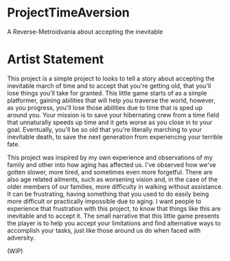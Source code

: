 # ProjectTimeAversion
A Reverse-Metroidvania about accepting the inevitable

# Artist Statement
This project is a simple project to looks to tell a story about accepting the inevitable march of time and to accept that you're getting old, that you'll lose things you'll take for granted. This little game starts of as a simple platformer, gaining abilities that will help you traverse the world, however, as you progress, you'll lose those abilities due to time that is sped up around you. Your mission is to save your hibernating crew from a time field that unnaturally speeds up time and it gets worse as you close in to your goal. Eventually, you'll be so old that you're literally marching to your inevitable death, to save the next generation from experiencing your terrible fate.

This project was inspired by my own experience and observations of my family and other into how aging has affected us. I've observed how we've gotten slower, more tired, and sometimes even more forgetful. There are also age related ailments, such as worsening vision and, in the case of the older members of our families, more difficulty in walking without assistance. It can be frustrating, having something that you used to do easily being more difficult or practically impossible due to aging. I want people to experience that frustration with this project, to know that things like this are inevitable and to accept it. The small narrative that this little game presents the player is to help you accept your limitations and find alternative ways to accomplish your tasks, just like those around us do when faced with adversity. 

(WIP)
